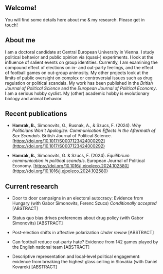 ## Welcome!

You will find some details here about me & my research. Please get in touch!

## About me

I am a doctoral candidate at Central European University in Vienna. I study political behavior and public opinion via (quasi-) experiments. I look at the influence of salient events on group identities. Currently, I am examining the compound effect of elections on in- and out-party feelings, and the effect of football games on out-group animosity. My other projects look at the limits of public oversight on complex or controversial issues such as drug regulation or political scandals. My work has been published in the <em>British Journal of Political Science</em> and the <em>European Journal of Political Economy</em>. I am a serious hobby cyclist. My (other) academic hobby is evolutionary biology and animal behavior.

## Recent publications

- **Hamrak, B.**, Simonovits, G., Rusnak, A., & Szucs, F. (2024). *Why Politicians Won't Apologize: Communication Effects in the Aftermath of Sex Scandals*. British Journal of Political Science. [https://doi.org/10.1017/S0007123424000292](https://doi.org/10.1017/S0007123424000292)

- **Hamrak, B.**, Simonovits, G. & Szucs, F. (2024). *Equilibrium communication in political scandals*. European Journal of Political Economy. [https://doi.org/10.1016/j.ejpoleco.2024.102580](https://doi.org/10.1016/j.ejpoleco.2024.102580)

## Current research

- Door to door campaigns in an electoral autocracy: Evidence from Hungary (with Gabor Simonovits, Ferenc Szucs) <em>Conditionally accepted</em> [ABSTRACT]
  
- Status quo bias drives preferences about drug policy (with Gabor Simonovits) [ABSTRACT]

- Post-election shifts in affective polarization <em>Under review</em> [ABSTRACT]

- Can football reduce out-party hate? Evidence from 142 games played by the English national team [ABSTRACT]

- Descriptive representation and local-level political engagement: evidence from breaking the highest glass ceiling in Slovakia (with Daniel Kovarek) [ABSTRACT]

<!--
**bencehamrak/bencehamrak** is a ✨ _special_ ✨ repository because its `README.md` (this file) appears on your GitHub profile.

Here are some ideas to get you started:

- 🔭 I’m currently working on ...
- 🌱 I’m currently learning ...
- 👯 I’m looking to collaborate on ...
- 🤔 I’m looking for help with ...
- 💬 Ask me about ...
- 📫 How to reach me: ...
- 😄 Pronouns: ...
- ⚡ Fun fact: ...
-->
